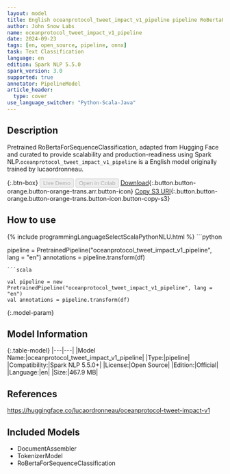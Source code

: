 ```yaml
---
layout: model
title: English oceanprotocol_tweet_impact_v1_pipeline pipeline RoBertaForSequenceClassification from lucaordronneau
author: John Snow Labs
name: oceanprotocol_tweet_impact_v1_pipeline
date: 2024-09-23
tags: [en, open_source, pipeline, onnx]
task: Text Classification
language: en
edition: Spark NLP 5.5.0
spark_version: 3.0
supported: true
annotator: PipelineModel
article_header:
  type: cover
use_language_switcher: "Python-Scala-Java"
---
```


## Description

Pretrained RoBertaForSequenceClassification, adapted from Hugging Face and curated to provide scalability and production-readiness using Spark NLP.`oceanprotocol_tweet_impact_v1_pipeline` is a English model originally trained by lucaordronneau.

{:.btn-box}
<button class="button button-orange" disabled>Live Demo</button>
<button class="button button-orange" disabled>Open in Colab</button>
[Download](https://s3.amazonaws.com/auxdata.johnsnowlabs.com/public/models/oceanprotocol_tweet_impact_v1_pipeline_en_5.5.0_3.0_1727085390712.zip){:.button.button-orange.button-orange-trans.arr.button-icon}
[Copy S3 URI](s3://auxdata.johnsnowlabs.com/public/models/oceanprotocol_tweet_impact_v1_pipeline_en_5.5.0_3.0_1727085390712.zip){:.button.button-orange.button-orange-trans.button-icon.button-copy-s3}

## How to use



<div class="tabs-box" markdown="1">
{% include programmingLanguageSelectScalaPythonNLU.html %}
```python

pipeline = PretrainedPipeline("oceanprotocol_tweet_impact_v1_pipeline", lang = "en")
annotations =  pipeline.transform(df)   

```
```scala

val pipeline = new PretrainedPipeline("oceanprotocol_tweet_impact_v1_pipeline", lang = "en")
val annotations = pipeline.transform(df)

```
</div>

{:.model-param}
## Model Information

{:.table-model}
|---|---|
|Model Name:|oceanprotocol_tweet_impact_v1_pipeline|
|Type:|pipeline|
|Compatibility:|Spark NLP 5.5.0+|
|License:|Open Source|
|Edition:|Official|
|Language:|en|
|Size:|467.9 MB|

## References

https://huggingface.co/lucaordronneau/oceanprotocol-tweet-impact-v1

## Included Models

- DocumentAssembler
- TokenizerModel
- RoBertaForSequenceClassification